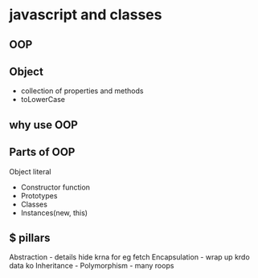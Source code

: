 # javascript and classes 

## OOP

## Object
- collection of properties and methods
- toLowerCase

## why use OOP

## Parts of OOP
Object literal

- Constructor function 
- Prototypes
- Classes
- Instances(new, this)


## $ pillars

Abstraction - details hide krna for eg fetch
Encapsulation - wrap up krdo data ko
Inheritance - 
Polymorphism - many roops


